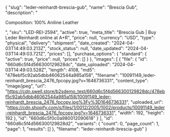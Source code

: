 {
  "slug": "leder-reinhardt-brescia-gub",
  "name": "Brescia Gub",
  "description": "<p>Composition: 100% Aniline Leather</p>",
  "sku": "LED-REI-2594",
  "active": true,
  "meta_title": "Brescia Gub | Buy Leder Reinhardt online at A+R",
  "price": null,
  "currency": "USD",
  "type": "physical",
  "delivery": "shipment",
  "date_created": "2024-04-03T14:49:03.213Z",
  "stock_status": null,
  "date_updated": "2024-04-03T14:49:03.721Z",
  "prices": [],
  "purchase_options": {
    "standard": {
      "active": true,
      "price": null,
      "prices": []
    }
  },
  "images": [
    {
      "file": {
        "id": "660d6c5f4d566300129828dc",
        "date_uploaded": "2024-04-03T14:49:03.528Z",
        "length": 4108,
        "md5": "478ebf5c92ab5dbb46062544a985a158",
        "filename": "10091149_leder-reinhardt_brescia_2476_fpcopy.jpg?v=1646736331",
        "content_type": "image/jpeg",
        "url": "https://cdn.swell.store/b2sdemo_test/660d6c5f4d566300129828dc/478ebf5c92ab5dbb46062544a985a158/10091149_leder-reinhardt_brescia_2476_fpcopy.jpg%3Fv%3D1646736331",
        "uploaded_url": "https://cdn.shopify.com/s/files/1/0012/2005/1002/products/10091149_leder-reinhardt_brescia_2476_fpcopy.jpg?v=1646736331",
        "width": 192,
        "height": 192
      },
      "id": "660d6c5f0c0a980012090618"
    }
  ],
  "id": "660d6c5f4d566300129828d2",
  "variants": {
    "count": 0,
    "page_count": 1,
    "page": 1,
    "results": []
  },
  "filename": "leder-reinhardt-brescia-gub"
}